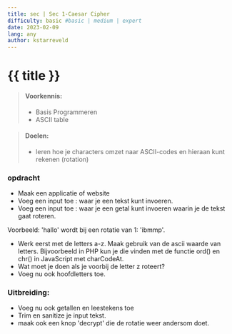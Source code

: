 ```yaml
---
title: sec | Sec 1-Caesar Cipher
difficulty: basic #basic | medium | expert
date: 2023-02-09
lang: any
author: kstarreveld
---
```



# {{ title }}

> #### Voorkennis:  
> * Basis Programmeren 
> * ASCII table

> #### Doelen:  
> * leren hoe je characters omzet naar ASCII-codes en hieraan kunt rekenen (rotation)


### opdracht
* Maak een applicatie of website 
* Voeg een input toe :  waar je een tekst kunt invoeren.
* Voeg een input toe :  waar je een getal kunt invoeren waarin je de tekst gaat roteren.

Voorbeeld: 'hallo' wordt bij een rotatie van 1: 'ibmmp'.


* Werk eerst met de letters a-z. Maak gebruik van de ascii waarde van letters. Bijvoorbeeld in PHP kun je die vinden met de functie ord() en chr() in JavaScript met charCodeAt. 
* Wat moet je doen als je voorbij de letter z roteert?
* Voeg nu ook hoofdletters toe.

### Uitbreiding:
* Voeg nu ook getallen en leestekens toe 
* Trim en sanitize je input tekst.
* maak ook een knop 'decrypt' die de rotatie weer andersom doet. 
